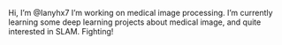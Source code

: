 Hi, I’m @Ianyhx7
I’m working on medical image processing.
I’m currently learning some deep learning projects about medical image, and quite interested in SLAM.
Fighting!


